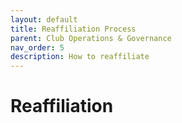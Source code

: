 ```yaml
---
layout: default
title: Reaffiliation Process
parent: Club Operations & Governance
nav_order: 5 
description: How to reaffiliate
---
```


# Reaffiliation
